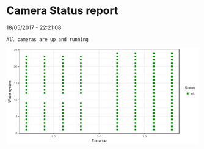 Camera Status report
================
18/05/2017 - 22:21:08

    All cameras are up and running

![](camreport_files/figure-markdown_github/unnamed-chunk-2-1.png)
